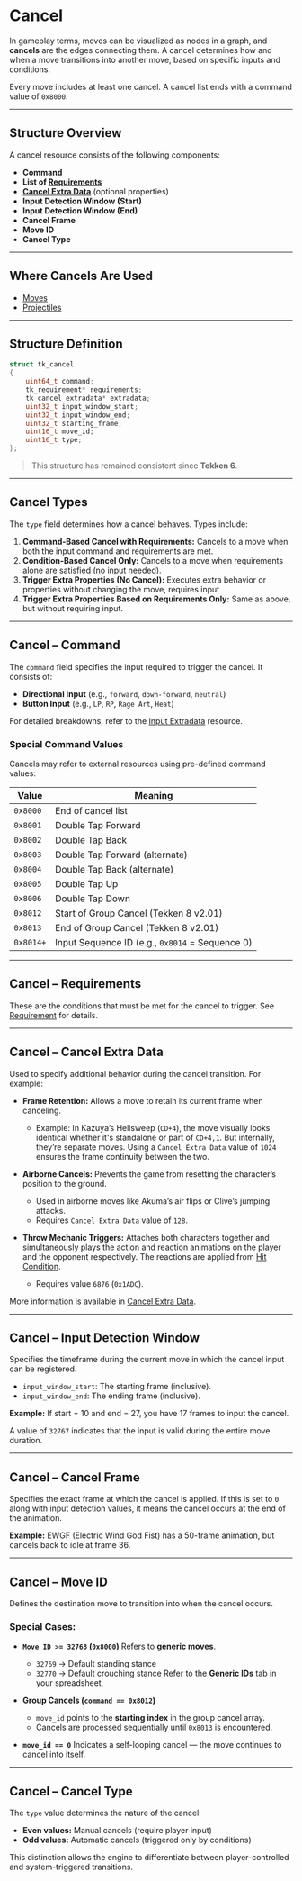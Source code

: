 # Cancel

In gameplay terms, moves can be visualized as nodes in a graph, and **cancels** are the edges connecting them. A cancel determines how and when a move transitions into another move, based on specific inputs and conditions.

Every move includes at least one cancel. A cancel list ends with a command value of `0x8000`.

---

## Structure Overview

A cancel resource consists of the following components:

* **Command**
* **List of [Requirements](../Requirement/)**
* **[Cancel Extra Data](../Cancel_Extra_Data/)** (optional properties)
* **Input Detection Window (Start)**
* **Input Detection Window (End)**
* **Cancel Frame**
* **Move ID**
* **Cancel Type**

---

## Where Cancels Are Used

* [Moves](../Move/)
* [Projectiles](../Projectile/)

---

## Structure Definition

```cpp
struct tk_cancel
{
    uint64_t command;
    tk_requirement* requirements;
    tk_cancel_extradata* extradata;
    uint32_t input_window_start;
    uint32_t input_window_end;
    uint32_t starting_frame;
    uint16_t move_id;
    uint16_t type;
};
```

> This structure has remained consistent since **Tekken 6**.

---

## Cancel Types

The `type` field determines how a cancel behaves. Types include:

1. **Command-Based Cancel with Requirements:** Cancels to a move when both the input command and requirements are met.
2. **Condition-Based Cancel Only:** Cancels to a move when requirements alone are satisfied (no input needed).
3. **Trigger Extra Properties (No Cancel):** Executes extra behavior or properties without changing the move, requires input
4. **Trigger Extra Properties Based on Requirements Only:** Same as above, but without requiring input.

---

## Cancel – Command

The `command` field specifies the input required to trigger the cancel. It consists of:

* **Directional Input** (e.g., `forward`, `down-forward`, `neutral`)
* **Button Input** (e.g., `LP`, `RP`, `Rage Art`, `Heat`)

For detailed breakdowns, refer to the [Input Extradata](../Input_Extradata/) resource.

### Special Command Values

Cancels may refer to external resources using pre-defined command values:

| Value     | Meaning                                         |
| --------- | ----------------------------------------------- |
| `0x8000`  | End of cancel list                              |
| `0x8001`  | Double Tap Forward                              |
| `0x8002`  | Double Tap Back                                 |
| `0x8003`  | Double Tap Forward (alternate)                  |
| `0x8004`  | Double Tap Back (alternate)                     |
| `0x8005`  | Double Tap Up                                   |
| `0x8006`  | Double Tap Down                                 |
| `0x8012`  | Start of Group Cancel (Tekken 8 v2.01)          |
| `0x8013`  | End of Group Cancel (Tekken 8 v2.01)            |
| `0x8014+` | Input Sequence ID (e.g., `0x8014` = Sequence 0) |

---

## Cancel – Requirements

These are the conditions that must be met for the cancel to trigger. See [Requirement](../Requirement/) for details.

---

## Cancel – Cancel Extra Data

Used to specify additional behavior during the cancel transition. For example:

* **Frame Retention:**
  Allows a move to retain its current frame when canceling.

  * Example: In Kazuya’s Hellsweep (`CD+4`), the move visually looks identical whether it's standalone or part of `CD+4,1`. But internally, they’re separate moves. Using a `Cancel Extra Data` value of `1024` ensures the frame continuity between the two.

* **Airborne Cancels:**
  Prevents the game from resetting the character’s position to the ground.

  * Used in airborne moves like Akuma’s air flips or Clive’s jumping attacks.
  * Requires `Cancel Extra Data` value of `128`.

* **Throw Mechanic Triggers:**
  Attaches both characters together and simultaneously plays the action and reaction animations on the player and the opponent respectively. The reactions are applied from [Hit Condition](../Hit_Conditions/).

  * Requires value `6876` (`0x1ADC`).

More information is available in [Cancel Extra Data](../Cancel_Extra_Data/).

---

## Cancel – Input Detection Window

Specifies the timeframe during the current move in which the cancel input can be registered.

* `input_window_start`: The starting frame (inclusive).
* `input_window_end`: The ending frame (inclusive).

**Example:**
If start = 10 and end = 27, you have 17 frames to input the cancel.

A value of `32767` indicates that the input is valid during the entire move duration.

---

## Cancel – Cancel Frame

Specifies the exact frame at which the cancel is applied. If this is set to `0` along with input detection values, it means the cancel occurs at the end of the animation.

**Example:**
EWGF (Electric Wind God Fist) has a 50-frame animation, but cancels back to idle at frame 36.

---

## Cancel – Move ID

Defines the destination move to transition into when the cancel occurs.

### Special Cases:

* **`Move ID >= 32768` (`0x8000`)**
  Refers to **generic moves**.

  * `32769` → Default standing stance
  * `32770` → Default crouching stance
    Refer to the **Generic IDs** tab in your spreadsheet.

* **Group Cancels (`command == 0x8012`)**

  * `move_id` points to the **starting index** in the group cancel array.
  * Cancels are processed sequentially until `0x8013` is encountered.

* **`move_id == 0`**
  Indicates a self-looping cancel — the move continues to cancel into itself.

---

## Cancel – Cancel Type

The `type` value determines the nature of the cancel:

* **Even values:** Manual cancels (require player input)
* **Odd values:** Automatic cancels (triggered only by conditions)

This distinction allows the engine to differentiate between player-controlled and system-triggered transitions.
